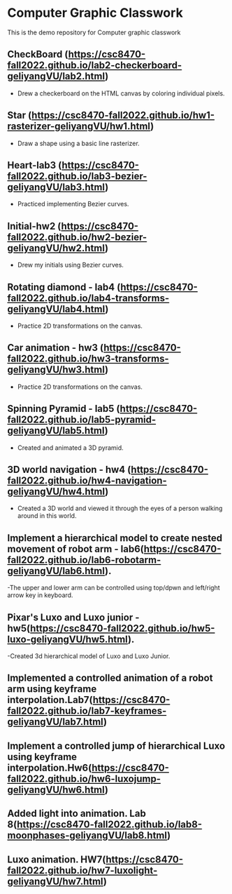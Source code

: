 # Computer Graphic Classwork
This is the demo repository for Computer graphic classwork


## CheckBoard (https://csc8470-fall2022.github.io/lab2-checkerboard-geliyangVU/lab2.html)
- Drew a checkerboard on the HTML canvas by coloring individual pixels.

## Star (https://csc8470-fall2022.github.io/hw1-rasterizer-geliyangVU/hw1.html)
- Draw a shape using a basic line rasterizer.


## Heart-lab3 (https://csc8470-fall2022.github.io/lab3-bezier-geliyangVU/lab3.html)
- Practiced implementing Bezier curves.

## Initial-hw2 (https://csc8470-fall2022.github.io/hw2-bezier-geliyangVU/hw2.html)
- Drew my initials using Bezier curves.


## Rotating diamond - lab4 (https://csc8470-fall2022.github.io/lab4-transforms-geliyangVU/lab4.html)
- Practice 2D transformations on the canvas.

## Car animation - hw3 (https://csc8470-fall2022.github.io/hw3-transforms-geliyangVU/hw3.html)
- Practice 2D transformations on the canvas.


## Spinning Pyramid - lab5 (https://csc8470-fall2022.github.io/lab5-pyramid-geliyangVU/lab5.html)
- Created and animated a 3D pyramid.



## 3D world navigation - hw4 (https://csc8470-fall2022.github.io/hw4-navigation-geliyangVU/hw4.html)
- Created a 3D world and viewed it through the eyes of a person walking around in this world.

## Implement a hierarchical model to create nested movement of robot arm - lab6(https://csc8470-fall2022.github.io/lab6-robotarm-geliyangVU/lab6.html).
-The upper and lower arm can be controlled using top/dpwn and left/right arrow key in keyboard.




## Pixar's Luxo and Luxo junior - hw5(https://csc8470-fall2022.github.io/hw5-luxo-geliyangVU/hw5.html).
-Created 3d hierarchical model of Luxo and Luxo Junior.


## Implemented a controlled animation of a robot arm using keyframe interpolation.Lab7(https://csc8470-fall2022.github.io/lab7-keyframes-geliyangVU/lab7.html)

## Implement a controlled jump of hierarchical Luxo using keyframe interpolation.Hw6(https://csc8470-fall2022.github.io/hw6-luxojump-geliyangVU/hw6.html)

## Added light into animation. Lab 8(https://csc8470-fall2022.github.io/lab8-moonphases-geliyangVU/lab8.html)

## Luxo animation. HW7(https://csc8470-fall2022.github.io/hw7-luxolight-geliyangVU/hw7.html)
